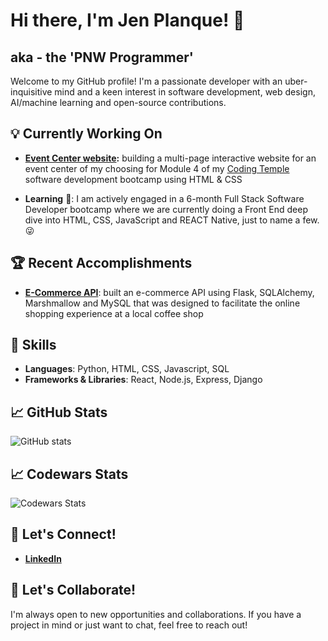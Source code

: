 
# Hi there, I'm Jen Planque! 👋 
## aka - the 'PNW Programmer'

Welcome to my GitHub profile! I'm a passionate developer with an uber-inquisitive mind and a keen interest in software development, web design, AI/machine learning and open-source contributions.


## 💡 Currently Working On

- **[Event Center website](https://github.com/jenplanque/event_site_portland.git):**
building a multi-page interactive website for an event center of my choosing for Module 4 of my [Coding Temple](https://www.codingtemple.com) software development bootcamp using HTML & CSS  

- **Learning** 🧠: I am actively engaged in a 6-month Full Stack Software Developer bootcamp where we are currently doing a Front End deep dive into HTML, CSS, JavaScript and REACT Native, just to name a few. 😜

## 🏆 Recent Accomplishments  
- **[E-Commerce API](https://github.com/jenplanque/ecommerce_API)**:
built an e-commerce API using Flask, SQLAlchemy, Marshmallow and MySQL that was designed to facilitate the online shopping experience at a local coffee shop 


## 🚀 Skills

- **Languages**: Python, HTML, CSS, Javascript, SQL
- **Frameworks & Libraries**: React, Node.js, Express, Django


## 📈 GitHub Stats

![GitHub stats](https://github-readme-stats.vercel.app/api?username=jenplanque&show_icons=true&theme=radical)


## 📈 Codewars Stats

![Codewars Stats](https://github.r2v.ch/codewars?user=jenplanque&name=true&top_languages=true&stroke=%23b362ff&theme=gradient_dark_by_level)


## 🤝 Let's Connect!

- **[LinkedIn](https://linkedin.com/in/pnw-programmer)**



## 💬 Let's Collaborate!

I'm always open to new opportunities and collaborations. If you have a project in mind or just want to chat, feel free to reach out! 

```
